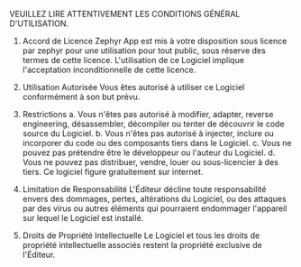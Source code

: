 VEUILLEZ LIRE ATTENTIVEMENT LES CONDITIONS GÉNÉRAL D'UTILISATION.

1. Accord de Licence
Zephyr App est mis à votre disposition sous licence par zephyr pour une utilisation pour tout public, sous réserve des termes de cette licence. L'utilisation de ce Logiciel implique l'acceptation inconditionnelle de cette licence.

2. Utilisation Autorisée
Vous êtes autorisé à utiliser ce Logiciel conformément à son but prévu.

3. Restrictions
a. Vous n'êtes pas autorisé à modifier, adapter, reverse engineering, désassembler, décompiler ou tenter de découvrir le code source du Logiciel.
b. Vous n'êtes pas autorisé à injecter, inclure ou incorporer du code ou des composants tiers dans le Logiciel.
c. Vous ne pouvez pas prétendre être le développeur ou l'auteur du Logiciel.
d. Vous ne pouvez pas distribuer, vendre, louer ou sous-licencier à des tiers. Ce logiciel figure gratuitement sur internet.

4. Limitation de Responsabilité
L'Éditeur décline toute responsabilité envers des dommages, pertes, altérations du Logiciel, ou des attaques par des virus ou autres éléments qui pourraient endommager l'appareil sur lequel le Logiciel est installé.

5. Droits de Propriété Intellectuelle
Le Logiciel et tous les droits de propriété intellectuelle associés restent la propriété exclusive de l'Éditeur.
